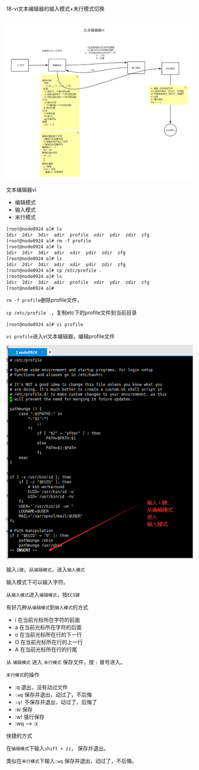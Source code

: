 18-vi文本编辑器的输入模式+末行模式切换



![image-20201115145725159](../image/image-20201115145725159.png)

文本编辑器vi

* 编辑模式
* 输入模式
* 末行模式





```shell
[root@node0924 a]# ls
1dir  2dir  3dir  adir  profile  xdir  ydir  zdir  zfg
[root@node0924 a]# rm -f profile
[root@node0924 a]# ls
1dir  2dir  3dir  adir  xdir  ydir  zdir  zfg
[root@node0924 a]# ls
1dir  2dir  3dir  adir  xdir  ydir  zdir  zfg
[root@node0924 a]# cp /etc/profile .
[root@node0924 a]# ls
1dir  2dir  3dir  adir  profile  xdir  ydir  zdir  zfg
[root@node0924 a]# 

```

`rm -f profile`删除profile文件，

`cp /etc/profile .`，复制etc下的profile文件到当前目录



```shell
[root@node0924 a]# vi profile

```

`vi profile`进入vi文本编辑器，编辑profile文件

![image-20201115150459309](../image/image-20201115150459309.png)



输入`i键`，从`编辑模式`，进入`输入模式`

输入模式下可以输入字符。

从`输入模式`进入`编辑模式`，按`ECS键`



有好几种从`编辑模式`到`输入模式`的方式

* i 在当前光标所在字符的前面
* a 在当前光标所在字符的后面
* o 在当前光标所在行的下一行
* O 在当前光标所在行的上一行
* A 在当前光标所在行的行尾



从 `编辑模式` 进入 `末行模式` 保存文件，按 `:` 冒号进入。



`末行模式`的操作

* :q 退出，没有动过文件
* `:wq`  保存并退出，动过了，不后悔
* `:q!`  不保存并退出，动过了，后悔了
* :w  保存
* :w!  强行保存
* :wq  -->  :x



快捷的方式

在`编辑模式`下输入`shift + zz`， 保存并退出。

类似在`末行模式`下输入`:wq`  保存并退出，动过了，不后悔。





